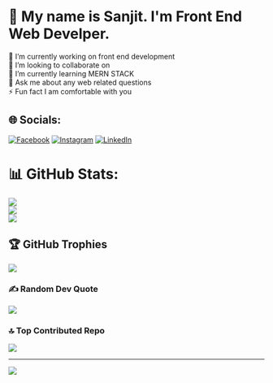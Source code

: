 # 💫 My name is Sanjit. I'm Front End Web Develper.
🔭 I’m currently working on front end development <br>👯 I’m looking to collaborate on<br>🌱 I’m currently learning MERN STACK<br>💬 Ask me about any web related questions <br>⚡ Fun fact I am comfortable with you


## 🌐 Socials:
[![Facebook](https://img.shields.io/badge/Facebook-%231877F2.svg?logo=Facebook&logoColor=white)](https://facebook.com/sanjitweb) [![Instagram](https://img.shields.io/badge/Instagram-%23E4405F.svg?logo=Instagram&logoColor=white)](https://instagram.com/sanjitwebin) [![LinkedIn](https://img.shields.io/badge/LinkedIn-%230077B5.svg?logo=linkedin&logoColor=white)](https://linkedin.com/in/sanjitweb) 

# 📊 GitHub Stats:
![](https://github-readme-stats.vercel.app/api?username=sanjitgh&theme=dark&hide_border=false&include_all_commits=true&count_private=false)<br/>
![](https://github-readme-streak-stats.herokuapp.com/?user=sanjitgh&theme=dark&hide_border=false)<br/>
![](https://github-readme-stats.vercel.app/api/top-langs/?username=sanjitgh&theme=dark&hide_border=false&include_all_commits=true&count_private=false&layout=compact)

## 🏆 GitHub Trophies
![](https://github-profile-trophy.vercel.app/?username=sanjitgh&theme=dracula&no-frame=true&no-bg=true&margin-w=4)

### ✍️ Random Dev Quote
![](https://quotes-github-readme.vercel.app/api?type=horizontal&theme=tokyonight)

### 🔝 Top Contributed Repo
![](https://github-contributor-stats.vercel.app/api?username=sanjitgh&limit=5&theme=dark&combine_all_yearly_contributions=true)

---
[![](https://visitcount.itsvg.in/api?id=sanjitgh&icon=0&color=4)](https://visitcount.itsvg.in)

<!-- Proudly created with GPRM ( https://gprm.itsvg.in ) -->
